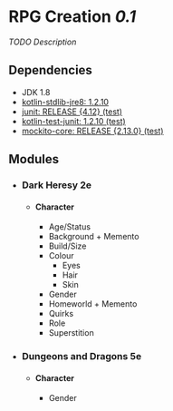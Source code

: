 # RPG Creation _0.1_

_TODO Description_  

## Dependencies

- JDK 1.8
- [kotlin-stdlib-jre8: 1.2.10](https://kotlinlang.org/)
- [junit: RELEASE {4.12} (test)](http://junit.org/junit4/)
- [kotlin-test-junit: 1.2.10 (test)](https://kotlinlang.org/)  
- [mockito-core: RELEASE {2.13.0} (test)](https://github.com/mockito/mockito)

## Modules

- ### Dark Heresy 2e
  - #### Character
    - Age/Status
    - Background + Memento
    - Build/Size
    - Colour
      - Eyes
      - Hair
      - Skin
    - Gender
    - Homeworld + Memento
    - Quirks
    - Role
    - Superstition
- ### Dungeons and Dragons 5e
  - #### Character
    - Gender
